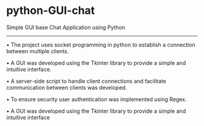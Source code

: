# python-GUI-chat
Simple GUI base Chat Application using Python

--------------------------------------------------------------------------------------------------------------

•	The project uses socket programming in python to establish a connection between multiple clients.

•	A GUI was developed using the Tkinter library to provide a simple and intuitive interface. 

•	A server-side script to handle client connections and facilitate communication between clients was developed. 

•	To ensure security user authentication was implemented using Regex.

•	A GUI was developed using the Tkinter library to provide a simple and intuitive interface
